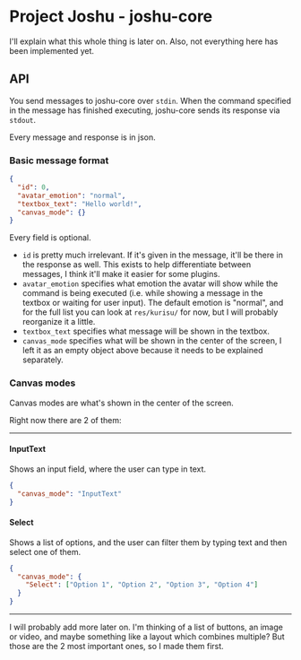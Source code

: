 # Project Joshu - joshu-core

I'll explain what this whole thing is later on. Also, not everything here has been implemented yet.

## API

You send messages to joshu-core over `stdin`.
When the command specified in the message has finished executing, joshu-core sends its response via `stdout`.

Every message and response is in json.

### Basic message format

```json
{
  "id": 0,
  "avatar_emotion": "normal",
  "textbox_text": "Hello world!",
  "canvas_mode": {}
}
```

Every field is optional.

- `id` is pretty much irrelevant. If it's given in the message, it'll be there in the response as well. This exists to help differentiate between messages, I think it'll make it easier for some plugins.
- `avatar_emotion` specifies what emotion the avatar will show while the command is being executed (i.e. while showing a message in the textbox or waiting for user input). The default emotion is "normal", and for the full list you can look at `res/kurisu/` for now, but I will probably reorganize it a little.
- `textbox_text` specifies what message will be shown in the textbox.
- `canvas_mode` specifies what will be shown in the center of the screen, I left it as an empty object above because it needs to be explained separately.

### Canvas modes

Canvas modes are what's shown in the center of the screen.

Right now there are 2 of them:

---

#### InputText

Shows an input field, where the user can type in text.

```json
{
  "canvas_mode": "InputText"
}
```

#### Select

Shows a list of options, and the user can filter them by typing text and then select one of them.

```json
{
  "canvas_mode": {
    "Select": ["Option 1", "Option 2", "Option 3", "Option 4"]
  }
}
```

---

I will probably add more later on. I'm thinking of a list of buttons, an image or video, and maybe something like a layout which combines multiple? But those are the 2 most important ones, so I made them first.

